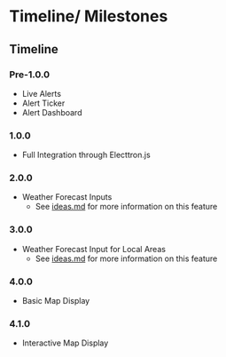 # Timeline/ Milestones

## Timeline

### Pre-1.0.0

- Live Alerts
- Alert Ticker
- Alert Dashboard

### 1.0.0

- Full Integration through Electtron.js

### 2.0.0

- Weather Forecast Inputs
  - See [ideas.md](ideas.md) for more information on this feature

### 3.0.0

- Weather Forecast Input for Local Areas
  - See [ideas.md](ideas.md) for more information on this feature

### 4.0.0

- Basic Map Display

### 4.1.0

- Interactive Map Display
